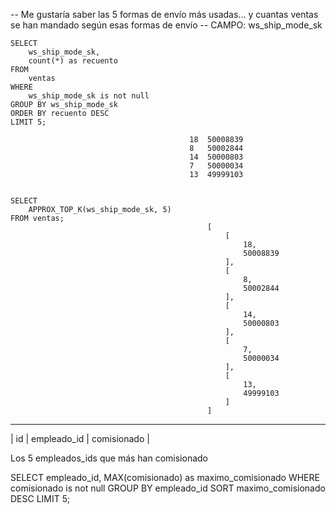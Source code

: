 -- Me gustaría saber las 5 formas de envío más usadas... y cuantas ventas se han mandado según esas formas de envío
-- CAMPO: ws_ship_mode_sk

    SELECT 
        ws_ship_mode_sk,
        count(*) as recuento
    FROM 
        ventas
    WHERE 
        ws_ship_mode_sk is not null
    GROUP BY ws_ship_mode_sk
    ORDER BY recuento DESC
    LIMIT 5;

                                            18	50008839
                                            8	50002844
                                            14	50000803
                                            7	50000034
                                            13	49999103


    SELECT 
        APPROX_TOP_K(ws_ship_mode_sk, 5) 
    FROM ventas;
                                                [
                                                    [
                                                        18,
                                                        50008839
                                                    ],
                                                    [
                                                        8,
                                                        50002844
                                                    ],
                                                    [
                                                        14,
                                                        50000803
                                                    ],
                                                    [
                                                        7,
                                                        50000034
                                                    ],
                                                    [
                                                        13,
                                                        49999103
                                                    ]
                                                ]

---

| id | empleado_id | comisionado |

Los 5 empleados_ids que más han comisionado

SELECT 
    empleado_id, 
    MAX(comisionado) as maximo_comisionado
WHERE 
    comisionado is not null
GROUP BY 
    empleado_id
SORT maximo_comisionado DESC
LIMIT 5;